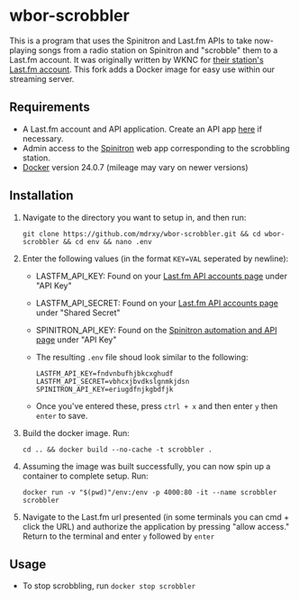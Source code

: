 # wbor-scrobbler

This is a program that uses the Spinitron and Last.fm APIs to take now-playing songs from a radio station on Spinitron and "scrobble" them to a Last.fm account. It was originally written by WKNC for [their station's Last.fm account](https://www.last.fm/user/wknc881). This fork adds a Docker image for easy use within our streaming server.

## Requirements

* A Last.fm account and API application. Create an API app [here](https://www.last.fm/api/account/create) if necessary.
* Admin access to the [Spinitron](https://spinitron.com/) web app corresponding to the scrobbling station.
* [Docker](https://www.docker.com/) version 24.0.7 (mileage may vary on newer versions)

## Installation

1. Navigate to the directory you want to setup in, and then run:

    ```text
    git clone https://github.com/mdrxy/wbor-scrobbler.git && cd wbor-scrobbler && cd env && nano .env
    ```

2. Enter the following values (in the format `KEY=VAL` seperated by newline):
    * LASTFM_API_KEY: Found on your [Last.fm API accounts page](https://www.last.fm/api/accounts) under "API Key"
    * LASTFM_API_SECRET: Found on your [Last.fm API accounts page](https://www.last.fm/api/accounts) under "Shared Secret"
    * SPINITRON_API_KEY: Found on the [Spinitron automation and API page](https://spinitron.com/station/automation/panel) under "API Key"
    * The resulting `.env` file shoud look similar to the following:

        ```text
        LASTFM_API_KEY=fndvnbufhjbkcxghudf
        LASTFM_API_SECRET=vbhcxjbvdkslgnmkjdsn
        SPINITRON_API_KEY=eriugdfnjkgbdfjk
        ```

    * Once you've entered these, press `ctrl + x` and then enter `y` then `enter` to save.

3. Build the docker image. Run:

    ```text
    cd .. && docker build --no-cache -t scrobbler .
    ```

4. Assuming the image was built successfully, you can now spin up a container to complete setup. Run:

    ```text
    docker run -v "$(pwd)"/env:/env -p 4000:80 -it --name scrobbler scrobbler
    ```

5. Navigate to the Last.fm url presented (in some terminals you can cmd + click the URL) and authorize the application by pressing "allow access." Return to the terminal and enter `y` followed by `enter`

## Usage

* To stop scrobbling, run `docker stop scrobbler`
